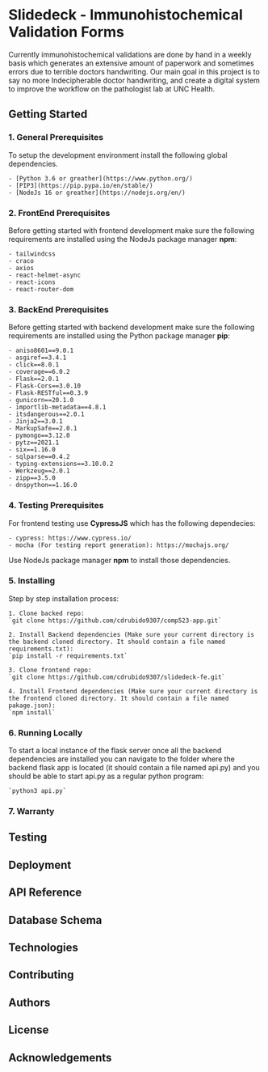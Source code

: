 # Slidedeck - Immunohistochemical Validation Forms

Currently immunohistochemical validations are done by hand in a weekly basis which generates an extensive amount of paperwork and sometimes errors due to terrible doctors handwriting. Our main goal in this project is to say no more Indecipherable doctor handwriting, and create a digital system to improve the workflow on the pathologist lab at UNC Health.

## Getting Started

### 1. General Prerequisites
To setup the development environment install the following global dependencies.

    - [Python 3.6 or greather](https://www.python.org/)
    - [PIP3](https://pip.pypa.io/en/stable/)
    - [NodeJs 16 or greather](https://nodejs.org/en/)

### 2. FrontEnd Prerequisites
Before getting started with frontend development make sure the following requirements are installed using the NodeJs package manager **npm**:

    - tailwindcss
    - craco
    - axios
    - react-helmet-async
    - react-icons
    - react-router-dom

### 3. BackEnd Prerequisites
Before getting started with backend development make sure the following requirements are installed using the Python package manager **pip**:

    - aniso8601==9.0.1
    - asgiref==3.4.1
    - click==8.0.1
    - coverage==6.0.2
    - Flask==2.0.1
    - Flask-Cors==3.0.10
    - Flask-RESTful==0.3.9
    - gunicorn==20.1.0
    - importlib-metadata==4.8.1
    - itsdangerous==2.0.1
    - Jinja2==3.0.1
    - MarkupSafe==2.0.1
    - pymongo==3.12.0
    - pytz==2021.1
    - six==1.16.0
    - sqlparse==0.4.2
    - typing-extensions==3.10.0.2
    - Werkzeug==2.0.1
    - zipp==3.5.0
    - dnspython==1.16.0

### 4. Testing Prerequisites
For frontend testing use **CypressJS** which has the following dependecies:

    - cypress: https://www.cypress.io/
    - mocha (For testing report generation): https://mochajs.org/

Use NodeJs package manager **npm** to install those dependencies.

### 5. Installing
Step by step installation process:

    1. Clone backed repo: 
    `git clone https://github.com/cdrubido9307/comp523-app.git`

    2. Install Backend dependencies (Make sure your current directory is the backend cloned directory. It should contain a file named requirements.txt):
    `pip install -r requirements.txt`

    3. Clone frontend repo:
    `git clone https://github.com/cdrubido9307/slidedeck-fe.git`

    4. Install Frontend dependencies (Make sure your current directory is the frontend cloned directory. It should contain a file named pakage.json):
    `npm install`


### 6. Running Locally
To start a local instance of the flask server once all the backend dependencies are installed you can navigate to the folder where the backend flask app is located (it should contain a file named api.py) and you should be able to start api.py as a regular python program:

    `python3 api.py`

### 7. Warranty


## Testing

## Deployment

## API Reference

## Database Schema

## Technologies

## Contributing

## Authors

## License

## Acknowledgements

